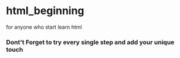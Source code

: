 # html_beginning
for anyone who start learn html 
### Dont't Forget to try every single step and add your unique touch
